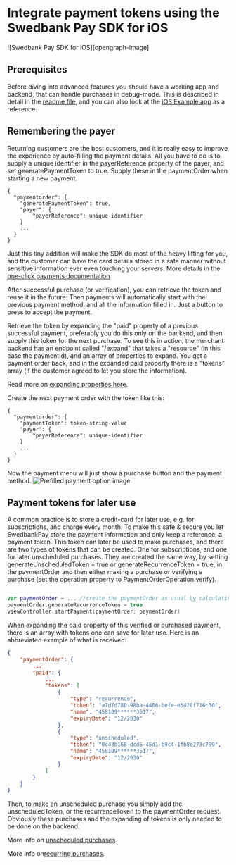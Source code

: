 # Integrate payment tokens using the Swedbank Pay SDK for iOS

![Swedbank Pay SDK for iOS][opengraph-image]

## Prerequisites 

Before diving into advanced features you should have a working app and backend, that can handle purchases in debug-mode. This is described in detail in the [readme file][readme], and you can also look at the [iOS Example app][example-app] as a reference.

## Remembering the payer

Returning customers are the best customers, and it is really easy to improve the experience by auto-filling the payment details. All you have to do is to supply a unique identifier in the payerReference property of the payer, and set generatePaymentToken to true. Supply these in the paymentOrder when starting a new payment. 

```
{
  "paymentorder": {
    "generatePaymentToken": true,
    "payer": {
    	"payerReference": unique-identifier
    }
    ...
  }
}
```

Just this tiny addition will make the SDK do most of the heavy lifting for you, and the customer can have the card details stored in a safe manner without sensitive information ever even touching your servers. More details in the [one-click payments documentation][one-click-payments].

After successful purchase (or verification), you can retrieve the token and reuse it in the future. Then payments will automatically start with the previous payment method, and all the information filled in. Just a button to press to accept the payment.

Retrieve the token by expanding the "paid" property of a previous successful payment, preferably you do this only on the backend, and then supply this token for the next purchase. To see this in action, the merchant backend has an endpoint called "/expand" that takes a "resource" (in this case the paymentId), and an array of properties to expand. You get a payment order back, and in the expanded paid property there is a "tokens" array (if the customer agreed to let you store the information). 

Read more on [expanding properties here][expanding_properties].

Create the next payment order with the token like this:

```
{
  "paymentorder": {
    "paymentToken": token-string-value
    "payer": {
    	"payerReference": unique-identifier
    }
    ...
  }
}
```

Now the payment menu will just show a purchase button and the payment method.
![Prefilled payment option image][one-click-image]

## Payment tokens for later use

A common practice is to store a credit-card for later use, e.g. for subscriptions, and charge every month. To make this safe & secure you let SwedbankPay store the payment information and only keep a reference, a payment token. This token can later be used to make purchases, and there are two types of tokens that can be created. One for subscriptions, and one for later unscheduled purchases. They are created the same way, by setting generateUnscheduledToken = true or generateRecurrenceToken = true, in the paymentOrder and then either making a purchase or verifying a purchase (set the operation property to PaymentOrderOperation.verify). 

``` Swift

var paymentOrder = ... //create the paymentOrder as usual by calculating price, etc
paymentOrder.generateRecurrenceToken = true
viewController.startPayment(paymentOrder: paymentOrder)

```

When expanding the paid property of this verified or purchased payment, there is an array with tokens one can save for later use. Here is an abbreviated example of what is received:


``` JSON
{
	"paymentOrder": {
		...
		"paid": {
			...
			"tokens": [
			    {
			        "type": "recurrence",
			        "token": "a7d7d780-98ba-4466-befe-e5428f716c30",
			        "name": "458109******3517",
			        "expiryDate": "12/2030"
			    },
			    {
			        "type": "unscheduled",
			        "token": "0c43b168-dcd5-45d1-b9c4-1fb8e273c799",
			        "name": "458109******3517",
			        "expiryDate": "12/2030"
			    }
			]
		}
	}
}
```

Then, to make an unscheduled purchase you simply add the unscheduledToken, or the recurrenceToken to the paymentOrder request. Obviously these purchases and the expanding of tokens is only needed to be done on the backend.

More info on [unscheduled purchases][unscheduled].

More info on[recurring purchases][recur].


[readme]: ./README.md
[example-app]: https://github.com/SwedbankPay/swedbank-pay-sdk-ios-example-app
[one-click-payments]: https://developer.swedbankpay.com/checkout-v3/payments-only/features/optional/one-click-payments
[expanding_properties]: https://developer.swedbankpay.com/introduction#expansion
[one-click-image]: https://developer.swedbankpay.com/assets/img/checkout/one-click.png "Prefilled payment option"
[unscheduled]: https://developer.swedbankpay.com/checkout-v3/payments-only/features/optional/unscheduled
[recur]: https://developer.swedbankpay.com/checkout-v3/payments-only/features/optional/recur

